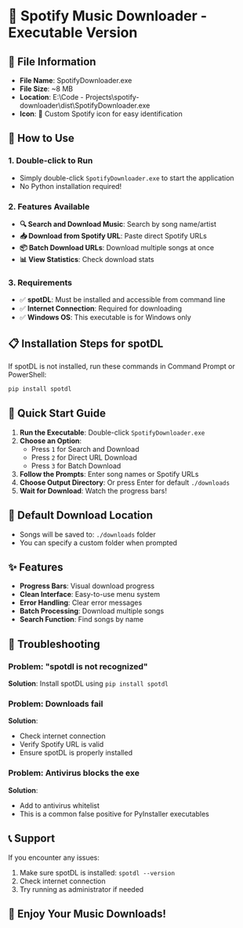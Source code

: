 # 🎵 Spotify Music Downloader - Executable Version

## 📁 File Information
- **File Name**: SpotifyDownloader.exe
- **File Size**: ~8 MB
- **Location**: E:\Code - Projects\spotify-downloader\dist\SpotifyDownloader.exe
- **Icon**: 🎵 Custom Spotify icon for easy identification

## 🚀 How to Use

### 1. **Double-click to Run**
   - Simply double-click `SpotifyDownloader.exe` to start the application
   - No Python installation required!

### 2. **Features Available**
   - **🔍 Search and Download Music**: Search by song name/artist
   - **📥 Download from Spotify URL**: Paste direct Spotify URLs
   - **📦 Batch Download URLs**: Download multiple songs at once
   - **📊 View Statistics**: Check download stats

### 3. **Requirements**
   - ✅ **spotDL**: Must be installed and accessible from command line
   - ✅ **Internet Connection**: Required for downloading
   - ✅ **Windows OS**: This executable is for Windows only

## 📋 Installation Steps for spotDL

If spotDL is not installed, run these commands in Command Prompt or PowerShell:

```bash
pip install spotdl
```

## 🎯 Quick Start Guide

1. **Run the Executable**: Double-click `SpotifyDownloader.exe`
2. **Choose an Option**: 
   - Press `1` for Search and Download
   - Press `2` for Direct URL Download
   - Press `3` for Batch Download
3. **Follow the Prompts**: Enter song names or Spotify URLs
4. **Choose Output Directory**: Or press Enter for default `./downloads`
5. **Wait for Download**: Watch the progress bars!

## 📂 Default Download Location
- Songs will be saved to: `./downloads` folder
- You can specify a custom folder when prompted

## ✨ Features
- **Progress Bars**: Visual download progress
- **Clean Interface**: Easy-to-use menu system
- **Error Handling**: Clear error messages
- **Batch Processing**: Download multiple songs
- **Search Function**: Find songs by name

## 🔧 Troubleshooting

### Problem: "spotdl is not recognized"
**Solution**: Install spotDL using `pip install spotdl`

### Problem: Downloads fail
**Solution**: 
- Check internet connection
- Verify Spotify URL is valid
- Ensure spotDL is properly installed

### Problem: Antivirus blocks the exe
**Solution**: 
- Add to antivirus whitelist
- This is a common false positive for PyInstaller executables

## 📞 Support
If you encounter any issues:
1. Make sure spotDL is installed: `spotdl --version`
2. Check internet connection
3. Try running as administrator if needed

## 🎉 Enjoy Your Music Downloads!
